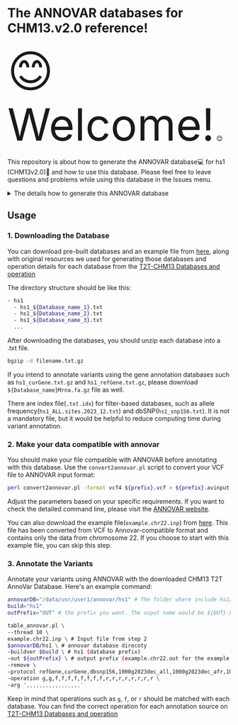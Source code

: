 # The ANNOVAR databases for CHM13.v2.0 reference! 

<span style="font-size: 100px;"> 😊 Welcome!</span> 😊 <br />

This repository is about how to generate the ANNOVAR database💻 for hs1 (CHM13v2.0)🧬 and how to use this database. Please feel free to leave questions and problems while using this database in the Issues menu.

<details>
<summary>The details how to generate this ANNOVAR database</summary>  
<br />
The original files were listed below with the names of ANNOVAR databases, and the formats were transformed to match those of the ANNOVAR databases.<br />
If the original files are based on GRCh38 or another reference other than CHM13v2.0, the files will need to be liftovered to CHM13 using crossmap. The chain file can be downloaded from the [CHM13 GitHub page](https://s3-us-west-2.amazonaws.com/human-pangenomics/T2T/CHM13/assemblies/chain/v1_nflo/grch38-chm13v2.chain)<br />

## \[ Genome-based DB \]  
`hs1_refGene.txt`: [ANNOVAR homepage](http://www.openbioinformatics.org/annovar/download/hs1_refGene.txt.gz)<br />
`hs1_curGene.txt`: [CHM13 github](https://s3-us-west-2.amazonaws.com/human-pangenomics/T2T/CHM13/assemblies/annotation/chm13v2.0_RefSeq_Liftoff_v5.1.gff3.gz) - This contains curated annotations of the ampliconic genes on the Y chromosome, correcting annotation errors in GENCODEv35 CAT/Liftoff and RefSeqv110 annotation.<br />
* If the original file was formatted in GFF, I transformed it to GTF and then used [gtfToGenePred](https://bioconda.github.io/recipes/ucsc-gtftogenepred/README.html) to convert it into GenePred format.<br />
* The gene annotation databases in ANNOVAR website used to come with ${prefix}Mrna.fa. This files were generated using [`retrieve_seq_from_fasta.pl`](https://github.com/ronammar/Awesomeomics/raw/master/data/annovar_annotations/annovar/retrieve_seq_from_fasta.pl) script.<br />
  ```
  retrieve_seq_from_fasta.pl --format refGene --seqfile chm13v2.0.fa hs1_refGene.txt --out hs1_refGeneMrna.fa
  ```

* format(hs1_curGene.txt): <br />
  ```
     1  XR_002958507.2  chr1    -       6046    13941   13941   13941   4       6046,12077,13444,13679, 6420,12982,13579,13941, 0       LOC124900618    none    none    -1,-1,-1,>
     2  XR_007068557.1_1        chr1    +       15079   21429   21429   21429   2       15079,20565,    15564,21429,    0       LOC124905335_1  none    none    -1,-1,
     3  XM_047436352.1  chr1    -       20528   37628   20949   37628   5       20528,28446,34957,36085,37442,  21087,28626,35059,37081,37628,  0       LOC112268260    incmpl  i>
     4  NR_125957.1     chr1    -       52978   54612   54612   54612   3       52978,53559,54521,      53422,53826,54612,      0       LOC101928626    none    none    -1,-1,-1,
     5  NM_001005221.2  chr1    -       111939  112877  111939  112877  1       111939, 112877, 0       OR4F29  incmpl  incmpl  0,
     6  XR_001743907.1_1        chr1    -       115045  117120  117120  117120  2       115045,116798,  115300,117120,  0       LOC107986552_1  none    none    -1,-1,
  ```

## \[ Filter-based DB \]  
`hs1_dbsnp156.txt`: [NCBI DBsnp ftp server](https://ftp.ncbi.nih.gov/snp/latest_release/VCF/GCF_000001405.40.gz)<br />
`hs1_gwas_20231207.txt`: [GWAS Catalog](https://www.ebi.ac.uk/gwas/docs/file-downloads) v1.0-associations_e110_r2023-12-07<br />
`hs1_clinvar_20231217.txt`: [CHM13 github](https://s3-us-west-2.amazonaws.com/human-pangenomics/T2T/CHM13/assemblies/annotation/liftover/chm13v2.0_ClinVar20220313.vcf.gz)<br />
`hs1_${population}.sites.2023_12.txt`: [CHM13 github](https://s3-us-west-2.amazonaws.com/human-pangenomics/index.html?prefix=T2T/CHM13/assemblies/variants/1000_Genomes_Project/chm13v2.0/)<br /> - 1KGP allele frequency recalled on T2T-CHM13v2.0. Now available for all chromosomes, for the entire 3,202 samples or the unrelated 2504 samples. (popultation : ALL, AFR, AMR, EAS, EUR, and SAS)

* format(hs1_ALL.sites.2023_12.txt) :<br />
  ```
  chr1    131     A       C       0.00278552
  chr1    131     A       T       0.00278552
  chr1    878     A       AACCCTAACCCTCACCCTCACCCTCACCCTCACCCTCACCCTCACCCTC       0.00019976
  chr1    884     AACCCTCACCCTCACCCTCACCCTCACCCTCACCCTCACCCTCACCCTCACCCTCACCCTCACCCTCACCCTCACCCTCACCCTCACCCTCACCCTCACCCTCACCCTCACCCTCACCCTCACCCTC A       0.00020136
  ```
  
## \[ Region-based DB \]   
`hs1_cenSat.txt`: [CHM13 github](https://s3-us-west-2.amazonaws.com/human-pangenomics/T2T/CHM13/assemblies/annotation/chm13v2.0_censat_v2.1.bed) - A more comprehensive centromere/satellite repeat annotation.<br />
`hs1_nonSyntenic.txt`: [CHM13 github](https://s3-us-west-2.amazonaws.com/human-pangenomics/T2T/CHM13/assemblies/chain/v1_nflo/chm13v2-unique_to_hg38.bed) - Regions non-syntenic (unique) compared to GRCh38.<br />
`hs1_hg38_issues.txt`: ()<br />
`hs1_sraccess.txt`: [CHM13 github](https://s3-us-west-2.amazonaws.com/human-pangenomics/T2T/CHM13/assemblies/annotation/accessibility/combined_mask.bed.gz) - short read accessible regions on CHM13 <br />
`hs1_sraccess_hg38.txt`: []() short read accessible regions on GRCh38 reference then, liftovered to CHM13 <br />
`hs1_sraccess_hs1Only.txt`: []() short read accessible regions only in CHM13, not in GRCh38 <br />

* format(hs1_cenSat.txt) :
  ```
  1       chr1    116796047       121405145       ct_1_1(p_arm)   100     .       116796047       121405145       224,224,224
  1       chr1    121405145       121406286       censat_1_1(rnd-6_family-4384)   100     .       121405145       121406286       0,204,204
  1       chr1    121406286       121619169       ct_1_2  100     .       121406286       121619169       224,224,224
  1       chr1    121619169       121625213       hor_1_1(S3C1H2-A,B,C)   100     .       121619169       121625213       255,146,0
  1       chr1    121625213       121667941       hor_1_2(S3C1H2-A,B)     100     .       121625213       121667941       255,146,0
  1       chr1    121667941       121788213       hor_1_3(S3C1H2-B)       100     .       121667941       121788213       255,146,0
  1       chr1    121788213       121790362       ct_1_3  100     .       121788213       121790362       224,224,224
  ```


</details>


## Usage

### 1. Downloading the Database

You can download pre-built databases and an example file from [here](https://s3-us-west-2.amazonaws.com/human-pangenomics/index.html?prefix=T2T/CHM13/assemblies/annotation/annovar/), along with original resources we used for generating those databases and operation details for each database from the [T2T-CHM13 Databases and operation](https://docs.google.com/spreadsheets/d/1sgjmGLLbXAZpyNiSUbxiEa1hJEVDxuOqL1yAmpDV5BA/edit?usp=sharing)

The directory structure should be like this:
```bash
- hs1
  - hs1_${Database_name_1}.txt
  - hs1_${Database_name_2}.txt
  - hs1_${Database_name_3}.txt
  ...
```

After downloading the databases, you should unzip each database into a .txt file.
```bash
bgzip -d filename.txt.gz
```

If you intend to annotate variants using the gene annotation databases such as `hs1_curGene.txt.gz` and `hs1_refGene.txt.gz`, please download `${Database_name}Mrna.fa.gz` file as well.

There are index file(`.txt.idx`) for filter-based databases, such as allele frequency(`hs1_ALL.sites.2023_12.txt`) and dbSNP(`hs1_snp156.txt`).  It is not a mandatory file, but it would be helpful to reduce computing time during variant annotation.

### 2. Make your data compatible with annovar

You should make your file compatible with ANNOVAR before annotating with this database. Use the `convert2annovar.pl` script to convert your VCF file to ANNOVAR input format:

```bash
perl convert2annovar.pl -format vcf4 ${prefix}.vcf > ${prefix}.avinput
```
Adjust the parameters based on your specific requirements. If you want to check the detailed command line, please visit the [ANNOVAR website](https://annovar.openbioinformatics.org/en/latest/).

You can also download the example file(`example.chr22.inp`) from [here](https://s3-us-west-2.amazonaws.com/human-pangenomics/index.html?prefix=T2T/CHM13/assemblies/annotation/annovar/). This file has been converted from VCF to Annovar-compatible format and contains only the data from chromosome 22. If you choose to start with this example file, you can skip this step.

### 3. Annotate the Variants
Annotate your variants using ANNOVAR with the downloaded CHM13 T2T AnnoVar Database. Here's an example command:

```bash
annovarDB="/data/usr/user1/annovar/hs1" # The folder where include hs1/ folder
build="hs1"
outPrefix="OUT" # the prefix you want. The ouput name would be ${OUT}.hs1_multianno.txt

table_annovar.pl \
--thread 10 \ 
example.chr22.inp \ # Input file from step 2
$annovarDB/hs1 \ # annovar database direcoty
-buildver $build \ # hs1 (database prefix)
-out ${outPrefix} \ # output prefix (example.chr22.out for the example output)
-remove \
-protocol refGene,curGene,dbsnp156,1000g2023dec_all,1000g2023dec_afr,1000g2023dec_amr,1000g2023dec_eas,1000g2023dec_eur,1000g2023dec_sas,clinvar_20231217,gwas_20231207,nonSyntenic,hg38_issues,feat,cenSat,sraccess,sraccess_hg38,sraccess_hs1Only \
-operation g,g,f,f,f,f,f,f,f,f,r,r,r,r,r,r,r,r \
-arg ',,,,,,,,,,,,,,,,,'
```

Keep in mind that operations such as `g`, `f`, or `r` should be matched with each database. You can find the correct operation for each annotation source on [T2T-CHM13 Databases and operation](https://docs.google.com/spreadsheets/d/1sgjmGLLbXAZpyNiSUbxiEa1hJEVDxuOqL1yAmpDV5BA/edit?usp=sharing)
